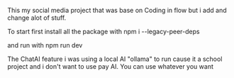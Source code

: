This my social media project that was base on Coding in flow but i add and change alot of stuff.

To start first install all the package with npm i --legacy-peer-deps

and run with npm run dev

The ChatAI feature i was using a local AI "ollama" to run cause it a school project and i don't want to use pay AI. You can use whatever you want
